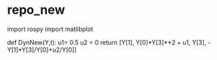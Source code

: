 # repo_new
import rospy
import matlibplot

def DynNew(Y,t):
u1= 0.5
u2 = 0
return [Y[1], Y[0]*Y[3]**2 + u1, Y[3], -Y[1]*Y[3]/Y[0]+u2/Y[0]]
